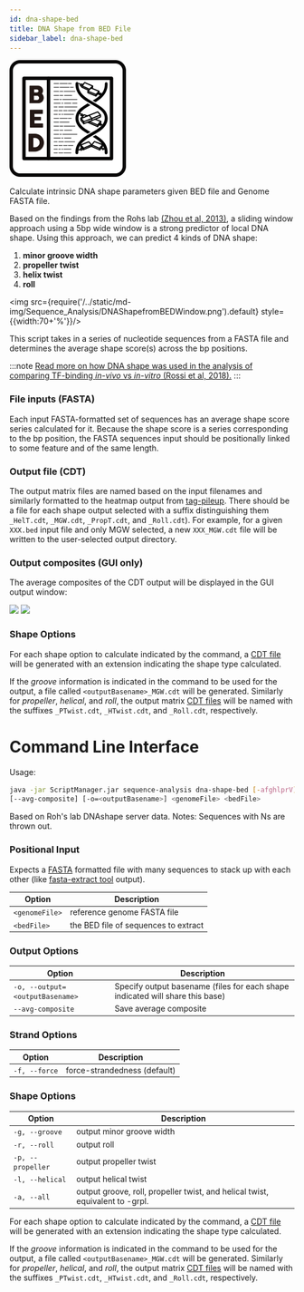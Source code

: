 ```yaml
---
id: dna-shape-bed
title: DNA Shape from BED File
sidebar_label: dna-shape-bed
---
```


![dna-shape-bed](/../static/icons/Sequence_Analysis/DNAShapefromBED_square.svg)

Calculate intrinsic DNA shape parameters given BED file and Genome FASTA file.

<!--![DNA Shape Cheatsheet](IMGADDRESS) -->

Based on the findings from the Rohs lab [(Zhou et al, 2013)][rohs-paper], a sliding window approach using a 5bp wide window is a strong predictor of local DNA shape. Using this approach, we can predict 4 kinds of DNA shape:

1. **minor groove width**
2. **propeller twist**
3. **helix twist**
4. **roll**


<img src={require('/../static/md-img/Sequence_Analysis/DNAShapefromBEDWindow.png').default} style={{width:70+'%'}}/>

This script takes in a series of nucleotide sequences from a FASTA file and determines the average shape score(s) across the bp positions.

:::note
[Read more on how DNA shape was used in the analysis of comparing TF-binding _in-vivo_ vs _in-vitro_ (Rossi et al, 2018).][pb-exo-paper]
:::

### File inputs (FASTA)
Each input FASTA-formatted set of sequences has an average shape score series calculated for it. Because the shape score is a series corresponding to the bp position, the FASTA sequences input should be positionally linked to some feature and of the same length.

### Output file (CDT)
The output matrix files are named based on the input filenames and similarly formatted to the heatmap output from [tag-pileup][tag-pileup]. There should be a file for each shape output selected with a suffix distinguishing them `_HelT.cdt`, `_MGW.cdt`, `_PropT.cdt`, and `_Roll.cdt`). For example, for a given `XXX.bed` input file and only MGW selected, a new `XXX_MGW.cdt` file will be written to the user-selected output directory.

### Output composites (GUI only)
The average composites of the CDT output will be displayed in the GUI output window:

<div class="tutorial-img-flow-container">
  <img src={require('./img/DNAShapeBED_Chart-Roll.png').default} style={{width:50+'%'}} />
  <img src={require('./img/DNAShapeBED_Statistics-Roll.png').default} style={{width:50+'%'}} />
</div>

### Shape Options
For each shape option to calculate indicated by the command, a [CDT file][cdt-format] will be generated with an extension indicating the shape type calculated.

If the *groove* information is indicated in the command to be used for the output, a file called `<outputBasename>_MGW.cdt` will be generated.
Similarly for *propeller*, *helical*, and *roll*, the output matrix [CDT files][cdt-format] will be named with the suffixes `_PTwist.cdt`, `_HTwist.cdt`, and `_Roll.cdt`, respectively.

# Command Line Interface

Usage:
```bash
java -jar ScriptManager.jar sequence-analysis dna-shape-bed [-afghlprV]
[--avg-composite] [-o=<outputBasename>] <genomeFile> <bedFile>
```

Based on Roh's lab DNAshape server data.
Notes: Sequences with Ns are thrown out.


### Positional Input

Expects a [FASTA][fasta-format] formatted file with many sequences to stack up with each other (like [fasta-extract tool][fasta-extract] output).

| Option | Description |
| ------ | ----------- |
|      `<genomeFile>` |    reference genome FASTA file |
|      `<bedFile>`    |     the BED file of sequences to extract |

### Output Options

| Option | Description |
| ------ | ----------- |
| `-o, --output=<outputBasename>` | Specify output basename (files for each shape indicated will share this base) |
| `--avg-composite` | Save average composite |



### Strand Options

| Option | Description |
| ------ | ----------- |
| `-f, --force` | force-strandedness (default) |

### Shape Options

| Option | Description |
| ------ | ----------- |
| `-g, --groove` | output minor groove width
| `-r, --roll` | output roll
| `-p, --propeller` | output propeller twist
| `-l, --helical` | output helical twist
| `-a, --all` | output groove, roll, propeller twist, and helical twist, equivalent to -grpl.

For each shape option to calculate indicated by the command, a [CDT file][cdt-format] will be generated with an extension indicating the shape  type calculated.

If the *groove* information is indicated in the command to be used for the output, a file called `<outputBasename>_MGW.cdt` will be generated.
Similarly for *propeller*, *helical*, and *roll*, the output matrix [CDT files][cdt-format] will be named with the suffixes `_PTwist.cdt`, `_HTwist.cdt`, and `_Roll.cdt`, respectively.

[rohs-paper]:https://pubmed.ncbi.nlm.nih.gov/23703209/
[pb-exo-paper]:https://pubmed.ncbi.nlm.nih.gov/29563167/

[tag-pileup]:/docs/Tools/read-analysis/tag-pileup
[fasta-extract]:/docs/Tools/sequence-analysis/fasta-extract

[cdt-format]:/docs/Guides/References/file-formats#cdt
[bed-format]:/docs/Guides/References/file-formats#bed
[fasta-format]:/docs/Guides/References/file-formats#fasta

